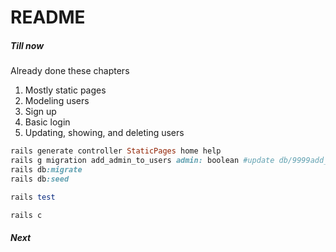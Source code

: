 # README

##### Till now
Already done these chapters

1. Mostly static pages
2. Modeling users
3. Sign up
4. Basic login
5. Updating, showing, and deleting users

```Ruby
rails generate controller StaticPages home help
rails g migration add_admin_to_users admin: boolean #update db/9999add_admin_to_users with default: false value
rails db:migrate
rails db:seed

rails test

rails c


```

##### Next

